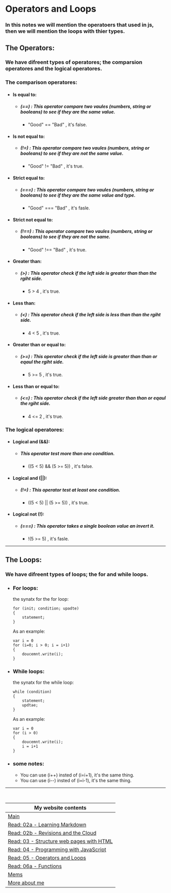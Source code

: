 # Operators and Loops

### In this notes we will mention the operatoers that used in js, then we will mention the loops with thier types.

## The Operators:
### We have difreent types of operatores; the comparsion operatores and the logical operatores.

### The comparison operatores:
- #### Is equal to:
    - ##### (==) : This operator compare two vaules (numbers, string or booleans) to see if they are the same value.
        - "Good" == "Bad" , it's false.
- #### Is not equal to:
    - ##### (!=) : This operator compare two vaules (numbers, string or booleans) to see if they are not the same value.
        - "Good" != "Bad" , it's true.
- #### Strict equal to:
    - ##### (===) : This operator compare two vaules (numbers, string or booleans) to see if they are the same value and type.
        - "Good" === "Bad" , it's fasle.
- #### Strict not equal to:
    - ##### (!==) : This operator compare two vaules (numbers, string or booleans) to see if they are not the same.
        - "Good" !== "Bad" , it's true.
- #### Greater than:
    - ##### (>) : This operator check if the left side is greater than than the rgiht side.
        - 5 > 4 , it's true.
- #### Less than:
    - ##### (<) : This operator check if the left side is less than than the rgiht side.
        - 4 < 5 , it's true.
- #### Greater than or equal to:
    - ##### (>=) : This operator check if the left side is greater than than or eqaul the rgiht side.
        - 5 >= 5 , it's true.
- #### Less than or equal to:
    - ##### (<=) : This operator check if the left side greater than than or eqaul the rgiht side.
        - 4 <= 2 , it's true.

### The logical operatores:
- #### Logical and (&&):
    - ##### This operator test more than one condition.
        - ((5 < 5) && (5 >= 5)) , it's false.
- #### Logical and (||):
    - ##### (!=) : This operator test at least one condition.
        - ((5 < 5) || (5 >= 5)) , it's true.
- #### Logical not (!):
    - ##### (===) : This operator takes a single boolean value an invert it.
        - !(5 >= 5) , it's fasle.


---

## The Loops:
### We have difreent types of loops; the for and while loops.

- ### For loops:
    the synatx for the for loop:

    ```
    for (init; condition; upadte)
    {
        statement;
    }
    ```
    As an example:

    ```
    var i = 0
    for (i=0; i > 0; i = i+1)
    {
        doucemnt.write(i);
    }
    ```
- ### While loops:
    the synatx for the while loop:

    ```
    while (condition)
    {
        statement;
        updtae;
    }
    ```
    As an example:

    ```
    var i = 0
    for (i > 0)
    {
        doucemnt.write(i);
        i = i+1
    }
    ```
- ### some notes:
    - You can use (i++) insted of (i=i+1), it's the same thing.
    - You can use (i--) insted of (i=i-1), it's the same thing.

---

<br>

My website contents|
------------ | 
[Main](https://shadykh.github.io/reading-notes/) | 
[Read: 02a - Learning Markdown](./Read-02a) |
[Read: 02b - Revisions and the Cloud](./Read-02b) |
[Read: 03 - Structure web pages with HTML](Read-03) |
[Read: 04 - Programming with JavaScript](Read-04) |
[Read: 05 - Operators and Loops](Read-05) |
[Read: 06a - Functions](Read-06a) |
[Mems](./mems) |
[More about me](./aboutme) | 

<br>
